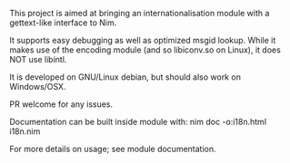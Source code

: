
This project is aimed at bringing an internationalisation module with a gettext-like interface to Nim.

It supports easy debugging as well as optimized msgid lookup. While it makes use of the encoding module (and so libiconv.so on Linux), it does NOT use libintl.

It is developed on GNU/Linux debian, but should also work on Windows/OSX.

PR welcome for any issues.

Documentation can be built inside module with: nim doc -o:i18n.html i18n.nim

For more details on usage; see module documentation.
